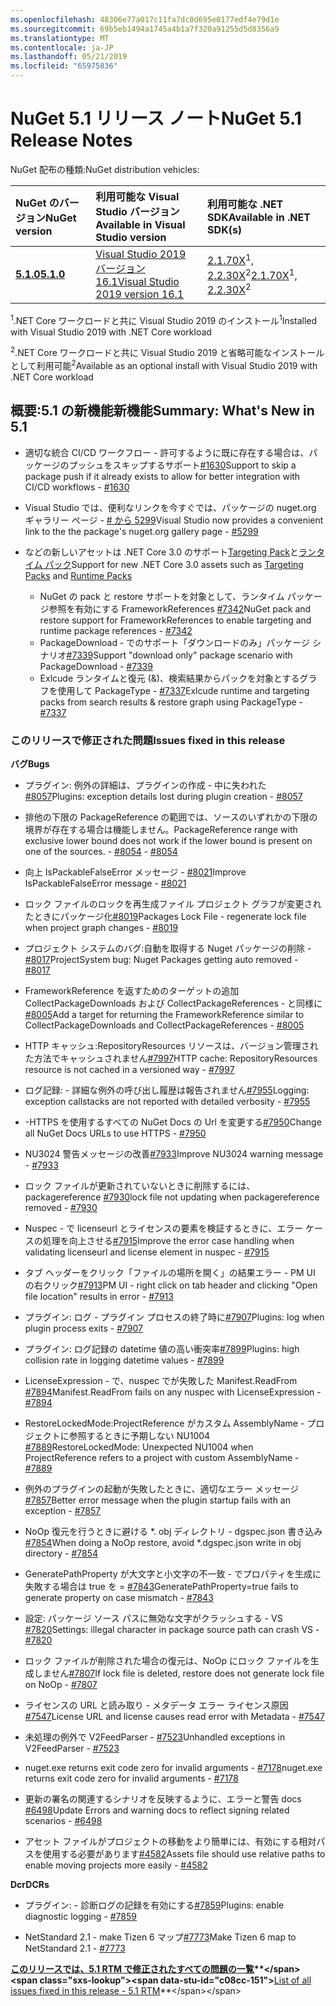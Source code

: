 ```yaml
---
ms.openlocfilehash: 48306e77a017c11fa7dc0d695e0177edf4e79d1e
ms.sourcegitcommit: 69b5eb1494a1745a4b1a7f320a91255d5d8356a9
ms.translationtype: MT
ms.contentlocale: ja-JP
ms.lasthandoff: 05/21/2019
ms.locfileid: "65975836"
---
```

# <a name="nuget-51-release-notes"></a><span data-ttu-id="c08cc-101">NuGet 5.1 リリース ノート</span><span class="sxs-lookup"><span data-stu-id="c08cc-101">NuGet 5.1 Release Notes</span></span>

<span data-ttu-id="c08cc-102">NuGet 配布の種類:</span><span class="sxs-lookup"><span data-stu-id="c08cc-102">NuGet distribution vehicles:</span></span>

| <span data-ttu-id="c08cc-103">NuGet のバージョン</span><span class="sxs-lookup"><span data-stu-id="c08cc-103">NuGet version</span></span> | <span data-ttu-id="c08cc-104">利用可能な Visual Studio バージョン</span><span class="sxs-lookup"><span data-stu-id="c08cc-104">Available in Visual Studio version</span></span>| <span data-ttu-id="c08cc-105">利用可能な .NET SDK</span><span class="sxs-lookup"><span data-stu-id="c08cc-105">Available in .NET SDK(s)</span></span>|
|:---|:---|:---|
| [<span data-ttu-id="c08cc-106">**5.1.0**</span><span class="sxs-lookup"><span data-stu-id="c08cc-106">**5.1.0**</span></span>](https://nuget.org/downloads) | [<span data-ttu-id="c08cc-107">Visual Studio 2019 バージョン 16.1</span><span class="sxs-lookup"><span data-stu-id="c08cc-107">Visual Studio 2019 version 16.1</span></span>](https://visualstudio.microsoft.com/downloads/) | <span data-ttu-id="c08cc-108">[2.1.70X](https://dotnet.microsoft.com/download/dotnet-core/2.1)<sup>1</sup>, [2.2.30X](https://dotnet.microsoft.com/download/dotnet-core/2.2)<sup>2</sup></span><span class="sxs-lookup"><span data-stu-id="c08cc-108">[2.1.70X](https://dotnet.microsoft.com/download/dotnet-core/2.1)<sup>1</sup>, [2.2.30X](https://dotnet.microsoft.com/download/dotnet-core/2.2)<sup>2</sup></span></span> |

<span data-ttu-id="c08cc-109"><sup>1</sup>.NET Core ワークロードと共に Visual Studio 2019 のインストール</span><span class="sxs-lookup"><span data-stu-id="c08cc-109"><sup>1</sup>Installed with Visual Studio 2019 with .NET Core workload</span></span> 

<span data-ttu-id="c08cc-110"><sup>2</sup>.NET Core ワークロードと共に Visual Studio 2019 と省略可能なインストールとして利用可能</span><span class="sxs-lookup"><span data-stu-id="c08cc-110"><sup>2</sup>Available as an optional install with Visual Studio 2019 with .NET Core workload</span></span>

## <a name="summary-whats-new-in-51"></a><span data-ttu-id="c08cc-111">概要:5.1 の新機能新機能</span><span class="sxs-lookup"><span data-stu-id="c08cc-111">Summary: What's New in 5.1</span></span>

* <span data-ttu-id="c08cc-112">適切な統合 CI/CD ワークフロー - 許可するように既に存在する場合は、パッケージのプッシュをスキップするサポート[#1630](https://github.com/NuGet/Home/issues/1630#issuecomment-483461100)</span><span class="sxs-lookup"><span data-stu-id="c08cc-112">Support to skip a package push if it already exists to allow for better integration with CI/CD workflows - [#1630](https://github.com/NuGet/Home/issues/1630#issuecomment-483461100)</span></span>

* <span data-ttu-id="c08cc-113">Visual Studio では、便利なリンクを今すぐでは、パッケージの nuget.org ギャラリー ページ - [# から 5299](https://github.com/NuGet/Home/issues/5299#issuecomment-494458510)</span><span class="sxs-lookup"><span data-stu-id="c08cc-113">Visual Studio now provides a convenient link to the the package's nuget.org gallery page - [#5299](https://github.com/NuGet/Home/issues/5299#issuecomment-494458510)</span></span>

* <span data-ttu-id="c08cc-114">などの新しいアセットは .NET Core 3.0 のサポート[Targeting Pack](https://github.com/dotnet/cli/issues/10006)と[ランタイム パック](https://github.com/dotnet/cli/issues/10007)</span><span class="sxs-lookup"><span data-stu-id="c08cc-114">Support for new .NET Core 3.0 assets such as [Targeting Packs](https://github.com/dotnet/cli/issues/10006) and [Runtime Packs](https://github.com/dotnet/cli/issues/10007)</span></span>
  * <span data-ttu-id="c08cc-115">NuGet の pack と restore サポートを対象として、ランタイム パッケージ参照を有効にする FrameworkReferences [#7342](https://github.com/NuGet/Home/issues/7342)</span><span class="sxs-lookup"><span data-stu-id="c08cc-115">NuGet pack and restore support for FrameworkReferences to enable targeting and runtime package references - [#7342](https://github.com/NuGet/Home/issues/7342)</span></span>
  * <span data-ttu-id="c08cc-116">PackageDownload - でのサポート「ダウンロードのみ」パッケージ シナリオ[#7339](https://github.com/NuGet/Home/issues/7339)</span><span class="sxs-lookup"><span data-stu-id="c08cc-116">Support "download only" package scenario with PackageDownload - [#7339](https://github.com/NuGet/Home/issues/7339)</span></span>
  * <span data-ttu-id="c08cc-117">Exlcude ランタイムと復元 (&)、検索結果からパックを対象とするグラフを使用して PackageType - [#7337](https://github.com/NuGet/Home/issues/7337)</span><span class="sxs-lookup"><span data-stu-id="c08cc-117">Exlcude runtime and targeting packs from search results & restore graph using PackageType - [#7337](https://github.com/NuGet/Home/issues/7337)</span></span>

### <a name="issues-fixed-in-this-release"></a><span data-ttu-id="c08cc-118">このリリースで修正された問題</span><span class="sxs-lookup"><span data-stu-id="c08cc-118">Issues fixed in this release</span></span>

<span data-ttu-id="c08cc-119">**バグ**</span><span class="sxs-lookup"><span data-stu-id="c08cc-119">**Bugs**</span></span>

* <span data-ttu-id="c08cc-120">プラグイン: 例外の詳細は、プラグインの作成 - 中に失われた[#8057](https://github.com/NuGet/Home/issues/8057)</span><span class="sxs-lookup"><span data-stu-id="c08cc-120">Plugins:  exception details lost during plugin creation - [#8057](https://github.com/NuGet/Home/issues/8057)</span></span>

* <span data-ttu-id="c08cc-121">排他の下限の PackageReference の範囲では、ソースのいずれかの下限の境界が存在する場合は機能しません。</span><span class="sxs-lookup"><span data-stu-id="c08cc-121">PackageReference range with exclusive lower bound does not work if the lower bound is present on one of the sources.</span></span><span data-ttu-id="c08cc-122"> - [#8054](https://github.com/NuGet/Home/issues/8054)</span><span class="sxs-lookup"><span data-stu-id="c08cc-122"> - [#8054](https://github.com/NuGet/Home/issues/8054)</span></span>

* <span data-ttu-id="c08cc-123">向上 IsPackableFalseError メッセージ - [#8021](https://github.com/NuGet/Home/issues/8021)</span><span class="sxs-lookup"><span data-stu-id="c08cc-123">Improve IsPackableFalseError message - [#8021](https://github.com/NuGet/Home/issues/8021)</span></span>

* <span data-ttu-id="c08cc-124">ロック ファイルのロックを再生成ファイル プロジェクト グラフが変更されたときにパッケージ化[#8019](https://github.com/NuGet/Home/issues/8019)</span><span class="sxs-lookup"><span data-stu-id="c08cc-124">Packages Lock File - regenerate lock file when project graph changes - [#8019](https://github.com/NuGet/Home/issues/8019)</span></span>

* <span data-ttu-id="c08cc-125">プロジェクト システムのバグ:自動を取得する Nuget パッケージの削除 - [#8017](https://github.com/NuGet/Home/issues/8017)</span><span class="sxs-lookup"><span data-stu-id="c08cc-125">ProjectSystem bug: Nuget Packages getting auto removed - [#8017](https://github.com/NuGet/Home/issues/8017)</span></span>

* <span data-ttu-id="c08cc-126">FrameworkReference を返すためのターゲットの追加 CollectPackageDownloads および CollectPackageReferences - と同様に[#8005](https://github.com/NuGet/Home/issues/8005)</span><span class="sxs-lookup"><span data-stu-id="c08cc-126">Add a target for returning the FrameworkReference similar to CollectPackageDownloads and CollectPackageReferences - [#8005](https://github.com/NuGet/Home/issues/8005)</span></span>

* <span data-ttu-id="c08cc-127">HTTP キャッシュ:RepositoryResources リソースは、バージョン管理された方法でキャッシュされません[#7997](https://github.com/NuGet/Home/issues/7997)</span><span class="sxs-lookup"><span data-stu-id="c08cc-127">HTTP cache:  RepositoryResources resource is not cached in a versioned way - [#7997](https://github.com/NuGet/Home/issues/7997)</span></span>

* <span data-ttu-id="c08cc-128">ログ記録: - 詳細な例外の呼び出し履歴は報告されません[#7955](https://github.com/NuGet/Home/issues/7955)</span><span class="sxs-lookup"><span data-stu-id="c08cc-128">Logging:  exception callstacks are not reported with detailed verbosity - [#7955](https://github.com/NuGet/Home/issues/7955)</span></span>

* <span data-ttu-id="c08cc-129">-HTTPS を使用するすべての NuGet Docs の Url を変更する[#7950](https://github.com/NuGet/Home/issues/7950)</span><span class="sxs-lookup"><span data-stu-id="c08cc-129">Change all NuGet Docs URLs to use HTTPS - [#7950](https://github.com/NuGet/Home/issues/7950)</span></span>

* <span data-ttu-id="c08cc-130">NU3024 警告メッセージの改善[#7933](https://github.com/NuGet/Home/issues/7933)</span><span class="sxs-lookup"><span data-stu-id="c08cc-130">Improve NU3024 warning message - [#7933](https://github.com/NuGet/Home/issues/7933)</span></span>

* <span data-ttu-id="c08cc-131">ロック ファイルが更新されていないときに削除するには、packagereference [#7930](https://github.com/NuGet/Home/issues/7930)</span><span class="sxs-lookup"><span data-stu-id="c08cc-131">lock file not updating when packagereference removed - [#7930](https://github.com/NuGet/Home/issues/7930)</span></span>

* <span data-ttu-id="c08cc-132">Nuspec - で licenseurl とライセンスの要素を検証するときに、エラー ケースの処理を向上させる[#7915](https://github.com/NuGet/Home/issues/7915)</span><span class="sxs-lookup"><span data-stu-id="c08cc-132">Improve the error case handling when validating licenseurl and license element in nuspec - [#7915](https://github.com/NuGet/Home/issues/7915)</span></span>

* <span data-ttu-id="c08cc-133">タブ ヘッダーをクリック「ファイルの場所を開く」の結果エラー - PM UI の右クリック[#7913](https://github.com/NuGet/Home/issues/7913)</span><span class="sxs-lookup"><span data-stu-id="c08cc-133">PM UI - right click on tab header and clicking "Open file location" results in error - [#7913](https://github.com/NuGet/Home/issues/7913)</span></span>

* <span data-ttu-id="c08cc-134">プラグイン: ログ - プラグイン プロセスの終了時に[#7907](https://github.com/NuGet/Home/issues/7907)</span><span class="sxs-lookup"><span data-stu-id="c08cc-134">Plugins:  log when plugin process exits - [#7907](https://github.com/NuGet/Home/issues/7907)</span></span>

* <span data-ttu-id="c08cc-135">プラグイン: ログ記録の datetime 値の高い衝突率[#7899](https://github.com/NuGet/Home/issues/7899)</span><span class="sxs-lookup"><span data-stu-id="c08cc-135">Plugins:  high collision rate in logging datetime values - [#7899](https://github.com/NuGet/Home/issues/7899)</span></span>

* <span data-ttu-id="c08cc-136">LicenseExpression - で、nuspec でが失敗した Manifest.ReadFrom [#7894](https://github.com/NuGet/Home/issues/7894)</span><span class="sxs-lookup"><span data-stu-id="c08cc-136">Manifest.ReadFrom fails on any nuspec with LicenseExpression - [#7894](https://github.com/NuGet/Home/issues/7894)</span></span>

* <span data-ttu-id="c08cc-137">RestoreLockedMode:ProjectReference がカスタム AssemblyName - プロジェクトに参照するときに予期しない NU1004 [#7889](https://github.com/NuGet/Home/issues/7889)</span><span class="sxs-lookup"><span data-stu-id="c08cc-137">RestoreLockedMode: Unexpected NU1004 when ProjectReference refers to a project with custom AssemblyName - [#7889](https://github.com/NuGet/Home/issues/7889)</span></span>

* <span data-ttu-id="c08cc-138">例外のプラグインの起動が失敗したときに、適切なエラー メッセージ[#7857](https://github.com/NuGet/Home/issues/7857)</span><span class="sxs-lookup"><span data-stu-id="c08cc-138">Better error message when the plugin startup fails with an exception - [#7857](https://github.com/NuGet/Home/issues/7857)</span></span>

* <span data-ttu-id="c08cc-139">NoOp 復元を行うときに避ける \*. obj ディレクトリ - dgspec.json 書き込み[#7854](https://github.com/NuGet/Home/issues/7854)</span><span class="sxs-lookup"><span data-stu-id="c08cc-139">When doing a NoOp restore, avoid \*.dgspec.json write in obj directory - [#7854](https://github.com/NuGet/Home/issues/7854)</span></span>

* <span data-ttu-id="c08cc-140">GeneratePathProperty が大文字と小文字の不一致 - でプロパティを生成に失敗する場合は true を = [#7843](https://github.com/NuGet/Home/issues/7843)</span><span class="sxs-lookup"><span data-stu-id="c08cc-140">GeneratePathProperty=true fails to generate property on case mismatch - [#7843](https://github.com/NuGet/Home/issues/7843)</span></span>

* <span data-ttu-id="c08cc-141">設定: パッケージ ソース パスに無効な文字がクラッシュする - VS [#7820](https://github.com/NuGet/Home/issues/7820)</span><span class="sxs-lookup"><span data-stu-id="c08cc-141">Settings:  illegal character in package source path can crash VS - [#7820](https://github.com/NuGet/Home/issues/7820)</span></span>

* <span data-ttu-id="c08cc-142">ロック ファイルが削除された場合の復元は、NoOp にロック ファイルを生成しません[#7807](https://github.com/NuGet/Home/issues/7807)</span><span class="sxs-lookup"><span data-stu-id="c08cc-142">If lock file is deleted, restore does not generate lock file on NoOp  - [#7807](https://github.com/NuGet/Home/issues/7807)</span></span>

* <span data-ttu-id="c08cc-143">ライセンスの URL と読み取り - メタデータ エラー ライセンス原因[#7547](https://github.com/NuGet/Home/issues/7547)</span><span class="sxs-lookup"><span data-stu-id="c08cc-143">License URL and license causes read error with Metadata - [#7547](https://github.com/NuGet/Home/issues/7547)</span></span>

* <span data-ttu-id="c08cc-144">未処理の例外で V2FeedParser - [#7523](https://github.com/NuGet/Home/issues/7523)</span><span class="sxs-lookup"><span data-stu-id="c08cc-144">Unhandled exceptions in V2FeedParser - [#7523](https://github.com/NuGet/Home/issues/7523)</span></span>

* <span data-ttu-id="c08cc-145">nuget.exe returns exit code zero for invalid arguments - [#7178](https://github.com/NuGet/Home/issues/7178)</span><span class="sxs-lookup"><span data-stu-id="c08cc-145">nuget.exe returns exit code zero for invalid arguments - [#7178](https://github.com/NuGet/Home/issues/7178)</span></span>

* <span data-ttu-id="c08cc-146">更新の署名の関連するシナリオを反映するように、エラーと警告 docs [#6498](https://github.com/NuGet/Home/issues/6498)</span><span class="sxs-lookup"><span data-stu-id="c08cc-146">Update Errors and warning docs to reflect signing related scenarios - [#6498](https://github.com/NuGet/Home/issues/6498)</span></span>

* <span data-ttu-id="c08cc-147">アセット ファイルがプロジェクトの移動をより簡単には、有効にする相対パスを使用する必要があります[#4582](https://github.com/NuGet/Home/issues/4582)</span><span class="sxs-lookup"><span data-stu-id="c08cc-147">Assets file should use relative paths to enable moving projects more easily - [#4582](https://github.com/NuGet/Home/issues/4582)</span></span>

<span data-ttu-id="c08cc-148">**Dcr**</span><span class="sxs-lookup"><span data-stu-id="c08cc-148">**DCRs**</span></span>

* <span data-ttu-id="c08cc-149">プラグイン: - 診断ログの記録を有効にする[#7859](https://github.com/NuGet/Home/issues/7859)</span><span class="sxs-lookup"><span data-stu-id="c08cc-149">Plugins:  enable diagnostic logging - [#7859](https://github.com/NuGet/Home/issues/7859)</span></span>

* <span data-ttu-id="c08cc-150">NetStandard 2.1 - make Tizen 6 マップ[#7773](https://github.com/NuGet/Home/issues/7773)</span><span class="sxs-lookup"><span data-stu-id="c08cc-150">Make Tizen 6 map to NetStandard 2.1 - [#7773](https://github.com/NuGet/Home/issues/7773)</span></span>

<span data-ttu-id="c08cc-151">**[このリリースでは、5.1 RTM で修正されたすべての問題の一覧](https://github.com/nuget/home/issues?q=is%3Aissue+is%3Aclosed+milestone%3A%225.1")**</span><span class="sxs-lookup"><span data-stu-id="c08cc-151">**[List of all issues fixed in this release - 5.1 RTM](https://github.com/nuget/home/issues?q=is%3Aissue+is%3Aclosed+milestone%3A%225.1")**</span></span>
